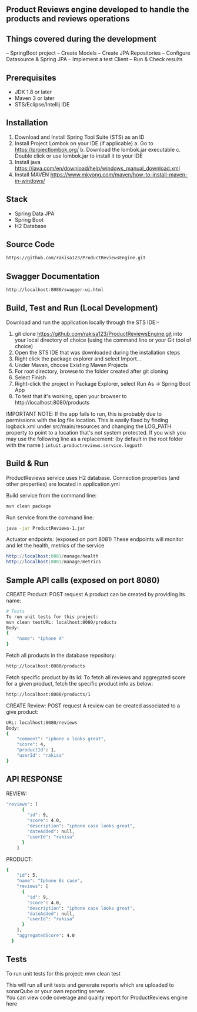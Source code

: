 ## Product Reviews engine developed to handle the products and reviews operations

## Things covered during the development
– SpringBoot project
– Create Models
– Create JPA Repositories
– Configure Datasource & Spring JPA
– Implement a test Client
– Run & Check results

## Prerequisites
- JDK 1.8 or later
- Maven 3 or later
- STS/Eclipse/Intellij IDE

## Installation

1. Download and Install Spring Tool Suite (STS) as an ID
2. Install Project Lombok on your IDE (if applicable)
      a. Go to https://projectlombok.org/
      b. Download the lombok.jar executable
      c. Double click or use lombok.jar to install it to your IDE
3. Install java https://java.com/en/download/help/windows_manual_download.xml 
4. Install MAVEN https://www.mkyong.com/maven/how-to-install-maven-in-windows/ 

## Stack
- Spring Data JPA
- Spring Boot
- H2 Database

## Source Code
```sh
https://github.com/rakisa123/ProductReviewsEngine.git
```
## Swagger Documentation
```sh
http://localhost:8080/swagger-ui.html
```

## Build, Test and Run (Local Development)

Download and run the application locally through the STS IDE:-

1. git clone https://github.com/rakisa123/ProductReviewsEngine.git into your local directory of choice (using the command line or your Git tool of choice)
2. Open the STS IDE that was downloaded during the installation steps
3. Right click the package explorer and select Import...
4. Under Maven, choose Existing Maven Projects
5. For root directory, browse to the folder created after git cloning
6. Select Finish
7. Right-click the project in Package Explorer, select Run As -> Spring Boot App
8. To test that it's working, open your browser to http://localhost:8080/products

IMPORTANT NOTE: If the app fails to run, this is probably due to permissions with the log file location. This is easily fixed by finding logback.xml under src/main/resources and changing the LOG_PATH property to point to a location that's not system protected. If you wish you may use the following line as a replacement: (by default in the root folder with the name )
`intuit.productreviews.service.logpath`


## Build & Run
ProductReviews service uses H2 database. Connection properties (and other properties) are located in application.yml


Build service from the command line:
```sh
mvn clean package
```
Run service from the command line:
```sh
java -jar ProductReviews-1.jar
```

Actuator endpoints: (exposed on port 8081)
These endpoints will monitor and let the health, metrics of the service
```s
http://localhost:8081/manage/health
http://localhost:8081/manage/metrics
```

## Sample API calls (exposed on port 8080)

CREATE Product: POST request
A product can be created by providing its name:
```sh
# Tests
To run unit tests for this project:
mvn clean testURL: localhost:8080/products
Body:
{
	"name": "Iphone X"
}
```

Fetch all products in the database repository:
```sh
http://localhost:8080/products
```

Fetch specific product by its Id:
To fetch all reviews and aggregated score for a given product, fetch the specific product info as below:
```sh
http://localhost:8080/products/1
```
CREATE Review: POST request
A review can be created associated to a give product:
```sh
URL: localhost:8080/reviews
Body:
{
	"comment": "iphone x looks great",
	"score": 4,
	"productId": 1,
	"userId": "rakisa"
}
```

## API RESPONSE
REVIEW:
```sh
"reviews": [
      {
        "id": 9,
        "score": 4.0,
        "description": "iphone case looks great",
        "dateAdded": null,
        "userId": "rakisa"
      }
    ]
```
PRODUCT:
```sh
{
    "id": 5,
    "name": "Iphone 6s case",
    "reviews": [
      {
        "id": 9,
        "score": 4.0,
        "description": "iphone case looks great",
        "dateAdded": null,
        "userId": "rakisa"
      }
    ],
    "aggregatedScore": 4.0
  }
```

## Tests
To run unit tests for this project:
mvn clean test

This will run all unit tests and generate reports which are uploaded to sonarQube or your own reporting server. <br/>
You can view code coverage and quality report for ProductReviews engine here

